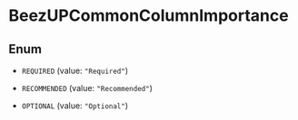 
# BeezUPCommonColumnImportance

## Enum


* `REQUIRED` (value: `"Required"`)

* `RECOMMENDED` (value: `"Recommended"`)

* `OPTIONAL` (value: `"Optional"`)



